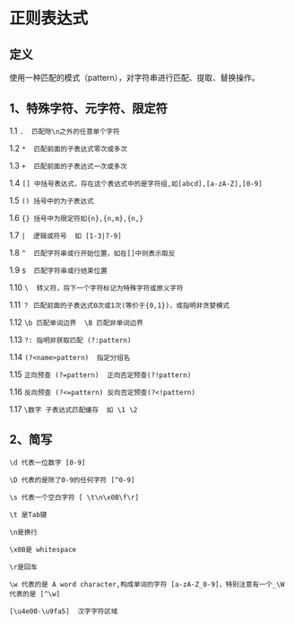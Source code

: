 # 正则表达式

## 定义

使用一种匹配的模式（pattern），对字符串进行匹配、提取、替换操作。


## 1、特殊字符、元字符、限定符
1.1 ```.  匹配除\n之外的任意单个字符``` 

1.2 ```*  匹配前面的子表达式零次或多次```

1.3 ```+  匹配前面的子表达式一次或多次```

1.4 ```[] 中括号表达式，存在这个表达式中的是字符组,如[abcd],[a-zA-Z],[0-9]```

1.5 ```() 括号中的为子表达式 ```

1.6 ```{} 括号中为限定符如{n},{n,m},{n,}```

1.7 ```|  逻辑或符号  如 [1-3|7-9]```

1.8 ```^  匹配字符串或行开始位置，如在[]中则表示取反```

1.9 ```$  匹配字符串或行结束位置```

1.10 ```\  转义符，将下一个字符标记为特殊字符或原义字符```

1.11 ```？ 匹配前面的子表达式0次或1次(等价于{0,1})，或指明非贪婪模式```

1.12 ```\b 匹配单词边界  \B 匹配非单词边界```

1.13 ```?: 指明非获取匹配 (?:pattern)```

1.14 ```(?<name>pattern)  指定分组名```

1.15 ```正向预查 (?=pattern)  正向否定预查(?!pattern)```

1.16 ```反向预查 (?<=pattern) 反向否定预查(?<!pattern)```

1.17  ```\数字 子表达式匹配缓存  如 \1 \2```

## 2、简写
```\d 代表一位数字 [0-9]```

```\D 代表的是除了0-9的任何字符 [^0-9]```

```\s 代表一个空白字符 [ \t\n\x0B\f\r] ```

```\t 是Tab键```

```\n是换行```

```\x0B是 whitespace ```

```\r是回车```

```\w 代表的是 A word character,构成单词的字符 [a-zA-Z_0-9]，特别注意有一个_\W 代表的是 [^\w]```

```[\u4e00-\u9fa5]  汉字字符区域```
